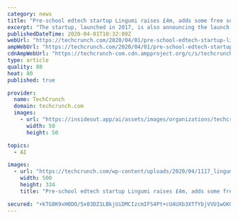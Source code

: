 ```yaml
---
category: news
title: "Pre-school edtech startup Lingumi raises £4m, adds some free services during COVID-19"
excerpt: "The startup, launched in 2017, is also announcing the launch of daily free activity packs ... Lingumi has the potential to democratize English learning and offer every kid a personalized curriculum empowered by AI & Lingumi’s ‘asynchronous teaching; model.” Competitors to include Lingumi include live teaching solutions like VIPKid ..."
publishedDateTime: 2020-04-01T10:32:00Z
webUrl: "https://techcrunch.com/2020/04/01/pre-school-edtech-startup-lingumi-raises-4m-adds-some-free-services-during-covid-19/"
ampWebUrl: "https://techcrunch.com/2020/04/01/pre-school-edtech-startup-lingumi-raises-4m-adds-some-free-services-during-covid-19/amp/"
cdnAmpWebUrl: "https://techcrunch-com.cdn.ampproject.org/c/s/techcrunch.com/2020/04/01/pre-school-edtech-startup-lingumi-raises-4m-adds-some-free-services-during-covid-19/amp/"
type: article
quality: 80
heat: 80
published: true

provider:
  name: TechCrunch
  domain: techcrunch.com
  images:
    - url: "https://insideout.app/ai/assets/images/organizations/techcrunch.com-50x50.jpg"
      width: 50
      height: 50

topics:
  - AI

images:
  - url: "https://techcrunch.com/wp-content/uploads/2020/04/1117_lingumi-253.jpg?w=500"
    width: 500
    height: 334
    title: "Pre-school edtech startup Lingumi raises £4m, adds some free services during COVID-19"

secured: "+kTG8K9xH0DO/5x03DZ1LBkjUiDMCIzcmIFS4Pt+cU4UXb3XTfYbjVVU1wGK0xtJhv3pNR1qd92TlI0OjvS5K+ELzBOjo7XSrFifqNHRYES3KTqdsS1b2z8cH94P4EtyxesuDOsX7ZgAOSrgwbL73Mr9ON0vTd83DlsuVfI7uR6zDcID8kpfbF8VrJgYbe4BqLTUraBQecrAAUN82Y2gwWchy4ALxRBAlJ3QEOyAjCafvru3YHh7t9SjuO+PfpuQ4uUOXiRM+K3YdEvdlkKLNfM8Mw982FPZkTu+UcEaEGBWuBI6jJbcSe7ouRH+X9PbiR0vphFl/5HNVJaYBUdTeSYNO9coZvKyLlS9+VQq7cr+5pq3URE4I8DiWgiwjhbahhmcNri5A3UygHBrCkyZlrhR85gvXtk0u6ze1EW6bUuIjgHbF4uXRSNuunjYf0N2Ltgrcl+4rk1yUITVMx1m28QHcrl80p8c3CVdHv2QMYQ=;RCOMI1/ePMl0sAIs/Y7iMA=="
---
```


